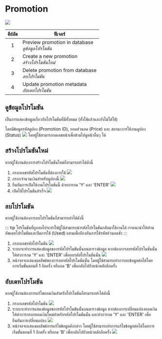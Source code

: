 # Promotion
![](./img/homepage.png)

| คีย์ลัด  | ฟีเจอร์                                                |
| :---: | ---------------------------------------------------- |
|   1   | Preview promotion in database  <br/>*ดูข้อมูลโปรโมชัน*   |
|   2   | Create a new promotion         <br/>*สร้างโปรโมชันใหม่* |
|   3   | Delete promotion from database <br/>*ลบโปรโมชัน*      |
|   4   | Update promotion metadata      <br/>*อับเดทโปรโมชัน*   |

## ดูข้อมูลโปรโมชัน
เป็นการแสดงข้อมูลเกี่ยวกับโปรโมชันที่มีทั้งหมด (ทั้งใช้แล้วและยังไม่ได้ใช้)

โดยมีข้อมูลรหัสคูปอง (Promotion ID), ยอดส่วนลด (Price) และ สถานะการใช้งานคูปอง (Status)
![](./img/view-promo/step1.png)
โดยผู้ใช้สามารถกดเลขหน้าเพื่อข้ามไปดูหน้าอื่นๆ ได้

## สร้างโปรโมชันใหม่
หากผู้ใช้งานต้องการสร้างโปรโมชันใหม่ก็สามารถทำได้ดังนี้

1. กรอกเลขรหัสโปรโมชันที่ต้องการใช้
   ![](./img/add-promo/step1.png)
2. กรอกจำนวนเงินสำหรับคูปองนี้
   ![](./img/add-promo/step2.png)
3. ยืนยันการเปิดใช้งานโปรโมชันนี้ ด้วยการกด 'Y' และ 'ENTER'
   ![](./img/add-promo/step3.png)
4. เปิดใช้โปรโมชันสำเร็จ
   ![](./img/add-promo/step4.png)

## ลบโปรโมชัน
หากผู้ใช้งานต้องการลบโปรโมชันก็สามารถทำได้ดังนี้

::: tip
โปรโมชันที่ถูกลบไปจะทำให้ผู้ใช้สามารถนำรหัสโปรโมชันกลับมาใช้งานได้ เราแนะนำให้ท่านอัพเดทโปรโมชันและปิดการใช้ (Used) แทนเพื่อป้องกันการใช้รหัสส่วนลดซ้ำ
:::

1. กรอกเลขรหัสโปรโมชัน
   ![](./img/delete-promo/step1.png)
2. ระบบจะทำการแสดงข้อมูลของรหัสโปรโมขันนั้นบนตารางข้อมูล หากต้องการลบรหัสโปรโมชันนั้นให้ทำการกด 'Y' และ 'ENTER' เพื่อลบรหัสโปรโมชันนั้น
![](./img/delete-promo/step2.png)
3. หน้าจอจะแสดงผลลัพธ์ของการลบรหัสโปรโมชันนั้น โดยผู้ใช้สามารถทำการลบข้อมูลต่อได้โดยการเริ่มขั้นตอนที่ 1 อีกครั้ง หรือกด 'B' เพื่อกลับไปยังหน้าหลักอีกครั้ง


## อับเดทโปรโมชัน
หากผู้ใช้งานต้องการแก้ไขยอดเงินสำหรับโปรโมชันก็สามารถทำได้ดังนี้
1. กรอกเลขรหัสโปรโมชัน
![](./img/edit-promo/step1.png)
2. ระบบจะทำการแสดงข้อมูลของรหัสโปรโมขันนั้นบนตารางข้อมูล หากต้องการเปลี่ยนแปลงยอดเงิน ให้ทำการกรอกยอดเงินใหม่สำหรับรหัสโปรโมชันนั้น และทำการกด 'Y' และ 'ENTER' เพื่อยืนยันการเปลี่ยนแปลง
![](./img/edit-promo/step2.png)
1. หน้าจอจะแสดงผลลัพธ์การแก้ไขข้อมูลดังกล่าว โดยผู้ใช้สามารถทำการแก้ไขข้อมูลต่อได้โดยการเริ่มขั้นตอนที่ 1 อีกครั้ง หรือกด 'B' เพื่อกลับไปยังหน้าหลักอีกครั้ง
![](./img/edit-promo/step3.png)

